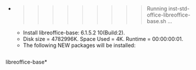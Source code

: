 * >>>>>>>>> Running inst-std-office-libreoffice-base.sh ...
  * Install libreoffice-base: 6.1.5.2 10(Build:2).
  * Disk size = 4782996K. Space Used = 4K. Runtime = 00:00:00:01.
  * The following NEW packages will be installed:
  ```bash
libreoffice-base*
  ```
